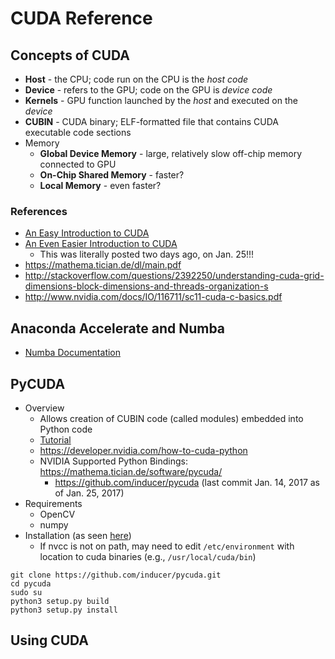 # CUDA Reference
## Concepts of CUDA
* **Host** - the CPU; code run on the CPU is the *host code*
* **Device** - refers to the GPU; code on the GPU is *device code*
* **Kernels** - GPU function launched by the *host* and executed on the *device*
* **CUBIN** - CUDA binary; ELF-formatted file that contains CUDA executable code sections
* Memory
   * **Global Device Memory** - large, relatively slow off-chip memory connected to GPU
   * **On-Chip Shared Memory** - faster?
   * **Local Memory** - even faster?
### References
* [An Easy Introduction to CUDA](https://devblogs.nvidia.com/parallelforall/easy-introduction-cuda-c-and-c/)
* [An Even Easier Introduction to CUDA](https://devblogs.nvidia.com/parallelforall/even-easier-introduction-cuda/)
   * This was literally posted two days ago, on Jan. 25!!!
* https://mathema.tician.de/dl/main.pdf
* http://stackoverflow.com/questions/2392250/understanding-cuda-grid-dimensions-block-dimensions-and-threads-organization-s
* http://www.nvidia.com/docs/IO/116711/sc11-cuda-c-basics.pdf

## Anaconda Accelerate and Numba
* [Numba Documentation](http://numba.pydata.org/numba-doc/latest/index.html)

## PyCUDA
* Overview
   * Allows creation of CUBIN code (called modules) embedded into Python code
   * [Tutorial](https://documen.tician.de/pycuda/tutorial.html)
   * https://developer.nvidia.com/how-to-cuda-python
    * NVIDIA Supported Python Bindings: https://mathema.tician.de/software/pycuda/
       * https://github.com/inducer/pycuda (last commit Jan. 14, 2017 as of Jan. 25, 2017)
* Requirements
   * OpenCV
   * numpy
* Installation (as seen [here](https://github.com/inducer/pycuda/blob/master/README_SETUP.txt))
   * If nvcc is not on path, may need to edit ```/etc/environment``` with location to cuda binaries (e.g., ```/usr/local/cuda/bin```)
```
git clone https://github.com/inducer/pycuda.git
cd pycuda
sudo su
python3 setup.py build
python3 setup.py install
```


## Using CUDA

